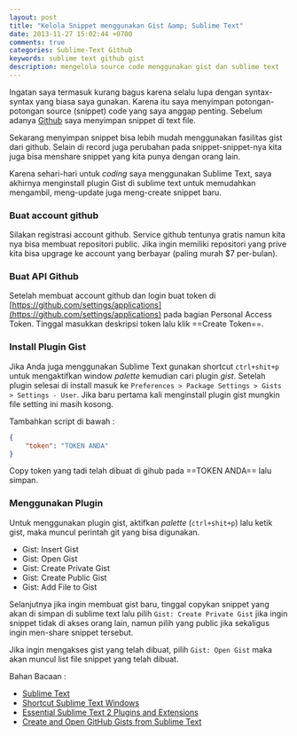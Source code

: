 ```yaml
---
layout: post
title: "Kelola Snippet menggunakan Gist &amp; Sublime Text"
date: 2013-11-27 15:02:44 +0700
comments: true
categories: Sublime-Text Github
keywords: sublime text github gist
description: mengelola source code menggunakan gist dan sublime text
---
```


Ingatan saya termasuk kurang bagus karena selalu lupa dengan syntax-syntax yang biasa saya gunakan. Karena itu saya menyimpan potongan-potongan source (snippet) code yang saya anggap penting. Sebelum adanya [Github](http://github.com) saya menyimpan snippet di text file. 

Sekarang menyimpan snippet bisa lebih mudah menggunakan fasilitas gist dari github. Selain di record juga perubahan pada snippet-snippet-nya kita juga bisa menshare snippet yang kita punya dengan orang lain.

Karena sehari-hari untuk *coding* saya menggunakan Sublime Text, saya akhirnya menginstall plugin Gist di sublime text untuk memudahkan mengambil, meng-update juga meng-create snippet baru.

### Buat account github
Silakan registrasi account github. Service github tentunya <!-- more --> gratis namun kita nya bisa membuat repositori public. Jika ingin memiliki repositori yang prive kita bisa upgrage ke account yang berbayar (paling murah $7 per-bulan).

### Buat API Github
Setelah membuat account github dan login buat token di [https://github.com/settings/applications](https://github.com/settings/applications) pada bagian Personal Access Token. Tinggal masukkan deskripsi token lalu klik ==Create Token==. 

### Install Plugin Gist
Jika Anda juga menggunakan Sublime Text gunakan shortcut `ctrl+shit+p` untuk mengaktifkan window *palette* kemudian cari plugin *gist*. Setelah plugin selesai di install masuk ke `Preferences > Package Settings > Gists > Settings - User`. Jika baru pertama kali menginstall plugin gist mungkin file setting ini masih kosong.

Tambahkan script di bawah :

~~~json
{
	"token": "TOKEN ANDA"
}
~~~

Copy token yang tadi telah dibuat di gihub pada ==TOKEN ANDA== lalu simpan.

### Menggunakan Plugin
Untuk menggunakan plugin gist, aktifkan *palette* (`ctrl+shit+p`) lalu ketik gist, maka muncul perintah git yang bisa digunakan.

- Gist: Insert Gist
- Gist: Open Gist
- Gist: Create Private Gist
- Gist: Create Public Gist
- Gist: Add File to Gist

Selanjutnya jika ingin membuat gist baru, tinggal copykan snippet yang akan di simpan di sublime text lalu pilih `Gist: Create Private Gist` jika ingin snippet tidak di akses orang lain, namun pilih yang public jika sekaligus ingin men-share snippet tersebut.

Jika ingin mengakses gist yang telah dibuat, pilih `Gist: Open Gist` maka akan muncul list file snippet yang telah dibuat. 

Bahan Bacaan :

- [Sublime Text](http://www.sublimetext.com)
- [Shortcut Sublime Text Windows](http://docs.sublimetext.info/en/latest/reference/keyboard_shortcuts_win.html)
- [Essential Sublime Text 2 Plugins and Extensions](http://net.tutsplus.com/tutorials/tools-and-tips/essential-sublime-text-2-plugins-and-extensions/)
- [Create and Open GitHub Gists from Sublime Text](http://aspirecode.com/create-and-open-github-gists-from-sublime-text/)